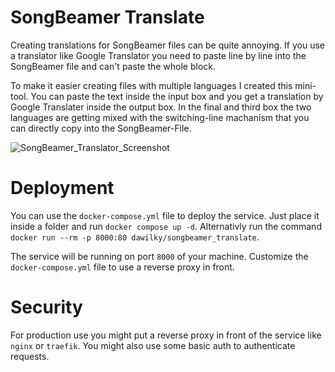# SongBeamer Translate

Creating translations for SongBeamer files can be quite annoying. If you use a translator like Google Translator you need to paste line by line into the SongBeamer file and can't paste the whole block.

To make it easier creating files with multiple languages I created this mini-tool. You can paste the text inside the input box and you get a translation by Google Translater inside the output box. In the final and third box the two languages are getting mixed with the switching-line machanism that you can directly copy into the SongBeamer-File.

![SongBeamer_Translator_Screenshot](https://github.com/da-wilky/songbeamer_translate/assets/34423885/edc866c7-a098-4640-8eaa-b95e1ba16318)

# Deployment

You can use the `docker-compose.yml` file to deploy the service. Just place it inside a folder and run `docker compose up -d`. Alternativly run the command `docker run --rm -p 8000:80 dawilky/songbeamer_translate`.

The service will be running on port `8000` of your machine. Customize the `docker-compose.yml` file to use a reverse proxy in front.

# Security

For production use you might put a reverse proxy in front of the service like `nginx` or `traefik`. You might also use some basic auth to authenticate requests.
